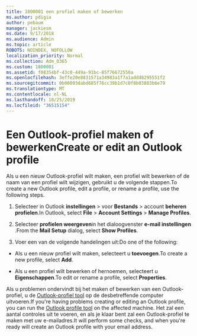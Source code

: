 ```yaml
---
title: 1800001 een profiel maken of bewerken
ms.author: pdigia
author: pebaum
manager: jackiesm
ms.date: 9/17/2018
ms.audience: Admin
ms.topic: article
ROBOTS: NOINDEX, NOFOLLOW
localization_priority: Normal
ms.collection: Adm_O365
ms.custom: 1800001
ms.assetid: f08354bf-43c0-449a-91bc-85f76672550a
ms.openlocfilehash: 3effe20e8831571a34983a1f7a1addd8295551f2
ms.sourcegitcommit: 0b06093dabd685f76cc39b1d7c0f8b03883b6e79
ms.translationtype: MT
ms.contentlocale: nl-NL
ms.lasthandoff: 10/25/2019
ms.locfileid: "36515154"
---
```

# <a name="create-or-edit-an-outlook-profile"></a><span data-ttu-id="9a213-102">Een Outlook-profiel maken of bewerken</span><span class="sxs-lookup"><span data-stu-id="9a213-102">Create or edit an Outlook profile</span></span>

<span data-ttu-id="9a213-103">Als u een nieuw Outlook-profiel wilt maken, een profiel wilt bewerken of de naam van een profiel wilt wijzigen, gebruikt u de volgende stappen.</span><span class="sxs-lookup"><span data-stu-id="9a213-103">To create a new Outlook profile, edit a profile, or rename a profile, use the following steps.</span></span>
  
1. <span data-ttu-id="9a213-104">Selecteer in Outlook **instellingen** \> voor **Bestands** \> account **beheren profielen**.</span><span class="sxs-lookup"><span data-stu-id="9a213-104">In Outlook, select **File** \> **Account Settings** \> **Manage Profiles**.</span></span>
    
2. <span data-ttu-id="9a213-105">Selecteer **profielen weergeven**in het dialoogvenster **e-mail instellingen** .</span><span class="sxs-lookup"><span data-stu-id="9a213-105">From the **Mail Setup** dialog, select **Show Profiles**.</span></span>
    
3. <span data-ttu-id="9a213-106">Voer een van de volgende handelingen uit:</span><span class="sxs-lookup"><span data-stu-id="9a213-106">Do one of the following:</span></span>
    
  - <span data-ttu-id="9a213-107">Als u een nieuw profiel wilt maken, selecteert u **toevoegen**.</span><span class="sxs-lookup"><span data-stu-id="9a213-107">To create a new profile, select **Add**.</span></span>
    
  - <span data-ttu-id="9a213-108">Als u een profiel wilt bewerken of hernoemen, selecteert u **Eigenschappen**.</span><span class="sxs-lookup"><span data-stu-id="9a213-108">To edit or rename a profile, select **Properties**.</span></span>
    
<span data-ttu-id="9a213-109">Als u problemen ondervindt bij het maken of bewerken van een Outlook-profiel, u de [Outlook-profiel tool](https://aka.ms/SaRA-OutlookSetupProfile) op de desbetreffende computer uitvoeren.</span><span class="sxs-lookup"><span data-stu-id="9a213-109">If you're having problems creating or editing an Outlook profile, you can run the [Outlook profile tool](https://aka.ms/SaRA-OutlookSetupProfile) on the affected machine.</span></span> <span data-ttu-id="9a213-110">Het zal een aantal controles uit te voeren, en als je klaar bent zal een Outlook-profiel te maken met uw e-mailadres.</span><span class="sxs-lookup"><span data-stu-id="9a213-110">It will perform some checks, and when you're ready will create an Outlook profile with your email address.</span></span> 
  

